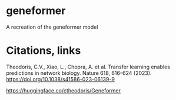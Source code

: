 # geneformer
A recreation of the geneformer model

# Citations, links
Theodoris, C.V., Xiao, L., Chopra, A. et al. Transfer learning enables predictions in network biology. Nature 618, 616–624 (2023). https://doi.org/10.1038/s41586-023-06139-9

https://huggingface.co/ctheodoris/Geneformer
